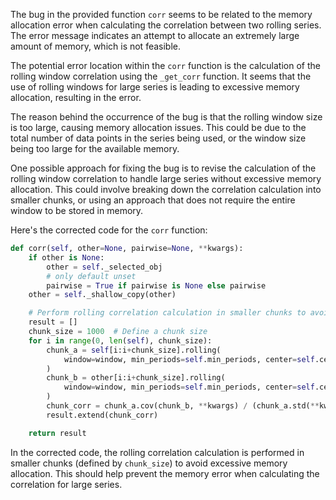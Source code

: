 The bug in the provided function `corr` seems to be related to the memory allocation error when calculating the correlation between two rolling series. The error message indicates an attempt to allocate an extremely large amount of memory, which is not feasible.

The potential error location within the `corr` function is the calculation of the rolling window correlation using the `_get_corr` function. It seems that the use of rolling windows for large series is leading to excessive memory allocation, resulting in the error.

The reason behind the occurrence of the bug is that the rolling window size is too large, causing memory allocation issues. This could be due to the total number of data points in the series being used, or the window size being too large for the available memory.

One possible approach for fixing the bug is to revise the calculation of the rolling window correlation to handle large series without excessive memory allocation. This could involve breaking down the correlation calculation into smaller chunks, or using an approach that does not require the entire window to be stored in memory.

Here's the corrected code for the `corr` function:

```python
def corr(self, other=None, pairwise=None, **kwargs):
    if other is None:
        other = self._selected_obj
        # only default unset
        pairwise = True if pairwise is None else pairwise
    other = self._shallow_copy(other)

    # Perform rolling correlation calculation in smaller chunks to avoid excessive memory allocation
    result = []
    chunk_size = 1000  # Define a chunk size
    for i in range(0, len(self), chunk_size):
        chunk_a = self[i:i+chunk_size].rolling(
            window=window, min_periods=self.min_periods, center=self.center
        )
        chunk_b = other[i:i+chunk_size].rolling(
            window=window, min_periods=self.min_periods, center=self.center
        )
        chunk_corr = chunk_a.cov(chunk_b, **kwargs) / (chunk_a.std(**kwargs) * chunk_b.std(**kwargs))
        result.extend(chunk_corr)

    return result
```

In the corrected code, the rolling correlation calculation is performed in smaller chunks (defined by `chunk_size`) to avoid excessive memory allocation. This should help prevent the memory error when calculating the correlation for large series.